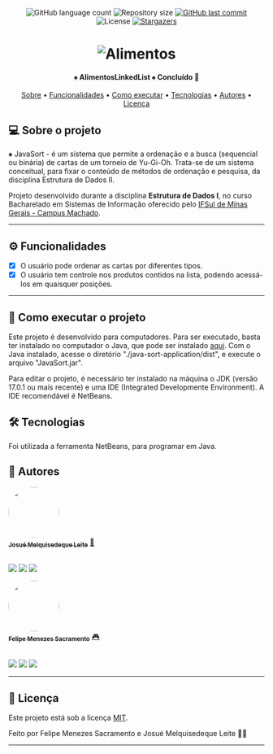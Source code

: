 <p align="center">
  <img alt="GitHub language count" src="https://img.shields.io/github/languages/count/josuemleite/java-sort-application?color=%2304D361">

  <img alt="Repository size" src="https://img.shields.io/github/repo-size/josuemleite/java-sort-application">
  
  <a href="https://github.com/Felipe-exec/AlimentosLinkedList/commits/master">
    <img alt="GitHub last commit" src="https://img.shields.io/github/last-commit/josuemleite/java-sort-application">
  </a>
    
   <img alt="License" src="https://img.shields.io/badge/license-MIT-brightgreen">
   <a href="https://github.com/tgmarinho/README-ecoleta/stargazers">
    <img alt="Stargazers" src="https://img.shields.io/github/stars/josuemleite/java-sort-application?style=social">
  </a>  
</p>

<h1 align="center">
    <img alt="Alimentos" title="#JavaSort" src="./src/javasort/yu-gi-oh.gif" />
</h1>

<h4 align="center"> 
	♠ AlimentosLinkedList ♠ Concluído 📘
</h4>

<p align="center">
 <a href="#-sobre-o-projeto">Sobre</a> •
 <a href="#%EF%B8%8F-funcionalidades">Funcionalidades</a> •
 <a href="#-como-executar-o-projeto">Como executar</a> • 
 <a href="#-tecnologias">Tecnologias</a> • 
 <a href="#-autores">Autores</a> • 
 <a href="#-licença">Licença</a>
</p>

## 💻 Sobre o projeto

♠ JavaSort - é um sistema que permite a ordenação e a busca (sequencial ou binária) de cartas de um torneio de Yu-Gi-Oh. Trata-se de um sistema conceitual, para fixar o conteúdo de métodos de ordenação e pesquisa, da disciplina Estrutura de Dados II.


Projeto desenvolvido durante a disciplina **Estrutura de Dados I**, no curso Bacharelado em Sistemas de Informação oferecido pelo [IFSul de Minas Gerais - Campus Machado](https://portal.mch.ifsuldeminas.edu.br).

---

## ⚙️ Funcionalidades

- [x] O usuário pode ordenar as cartas por diferentes tipos.
- [x] O usuário tem controle nos produtos contidos na lista, podendo acessá-los em quaisquer posições.

---

## 🚀 Como executar o projeto

Este projeto é desenvolvido para computadores.
Para ser executado, basta ter instalado no computador o Java, que pode ser instalado [aqui](https://www.java.com/pt-BR/download/ie_manual.jsp?locale=pt_BR).
Com o Java instalado, acesse o diretório "./java-sort-application/dist", e execute o arquivo "JavaSort.jar".

Para editar o projeto, é necessário ter instalado na máquina o JDK (versão 17.0.1 ou mais recente) e uma IDE (Integrated Developmente Environment).
A IDE recomendável é NetBeans.

## 🛠 Tecnologias

Foi utilizada a ferramenta NetBeans, para programar em Java.

## 🦸 Autores

<a href="https://github.com/josuemleite/">
 <img style="border-radius: 50%;" src="https://avatars.githubusercontent.com/u/84863364?v=4" width="100px;" alt=""/>
 <br />
 <sub><b>Josué Melquisedeque Leite</b></sub></a> <a href="https://github.com/josuemleite/" title="GitHub perfil">🚀</a>
 
 <br />
 <br />

 <a href="https://instagram.com/josueleite52" target="_blank"><img src="https://img.shields.io/badge/-Instagram-%23E4405F?style=for-the-badge&logo=instagram&logoColor=white" target="_blank"></a>
 <a href = "mailto:josuemelquileite@gmail.com"><img src="https://img.shields.io/badge/-Gmail-%23333?style=for-the-badge&logo=gmail&logoColor=white" target="_blank"></a>
 <a href="https://www.linkedin.com/in/josué-leite-770962201" target="_blank"><img src="https://img.shields.io/badge/-LinkedIn-%230077B5?style=for-the-badge&logo=linkedin&logoColor=white" target="_blank"></a>


<a href="https://github.com/Felipe-exec">
 <img style="border-radius: 50%;" src="https://avatars.githubusercontent.com/u/84421730?v=4" width="100px;" alt=""/>
 <br />
 <sub><b>Felipe Menezes Sacramento</b></sub></a> <a href="https://github.com/Felipe-exec" title="GitHub perfil">🎮</a>
 
 <br />
 <br />

 <a href="https://www.instagram.com/felipao_de_forma/" target="_blank"><img src="https://img.shields.io/badge/-Instagram-%23E4405F?style=for-the-badge&logo=instagram&logoColor=white" target="_blank"></a>
 <a href = "mailto:mzssacramento@gmail.com"><img src="https://img.shields.io/badge/-Gmail-%23333?style=for-the-badge&logo=gmail&logoColor=white" target="_blank"></a>
 <a href="https://www.linkedin.com/in/felipe-sacramento-8a03ba212/" target="_blank"><img src="https://img.shields.io/badge/-LinkedIn-%230077B5?style=for-the-badge&logo=linkedin&logoColor=white" target="_blank"></a>
 
 ---

## 📝 Licença

Este projeto está sob a licença [MIT](./LICENSE).

Feito por Felipe Menezes Sacramento e Josué Melquisedeque Leite 👋🏽

---
